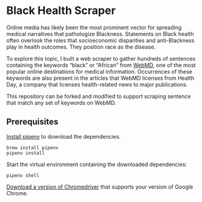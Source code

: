 # Black Health Scraper
Online media has likely been the most prominent vector for spreading medical narratives that pathologize Blackness. Statements on Black health often overlook the roles that socioeconomic disparities and anti-Blackness play in health outcomes. They position race as the disease. 

To explore this topic, I built a web scraper to gather hundreds of sentences containing the keywords “black” or “African” from [WebMD](https://www.webmd.com/), one of the most popular online destinations for medical information. Occurrences of these keywords are also present in the articles that WebMD licenses from Health Day, a company that licenses health-related news to major publications.

This repository can be forked and modified to support scraping sentence that match any set of keywords on WebMD.

## Prerequisites
[Install pipenv](https://github.com/pypa/pipenv#installation) to download the dependencies.
```
brew install pipenv
pipenv install
```

Start the virtual environment containing the downloaded dependencies:
```
pipenv shell
```

[Download a version of Chromedriver](https://chromedriver.chromium.org/downloads) that supports your version of Google Chrome.